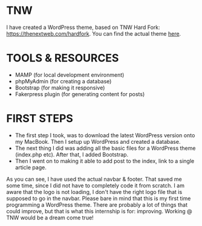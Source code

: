 # TNW
I have created a WordPress theme, based on TNW Hard Fork: https://thenextweb.com/hardfork. You can find the actual theme [here](TNW/tree/master/wp-content/themes/hardfork).

# TOOLS & RESOURCES
- MAMP (for local development environment)
- phpMyAdmin (for creating a database)
- Bootstrap (for making it responsive)
- Fakerpress plugin (for generating content for posts)

# FIRST STEPS
- The first step I took, was to download the latest WordPress version onto my MacBook. Then I setup up WordPress and created a database.
- The next thing I did was adding all the basic files for a WordPress theme (index.php etc). After that, I added Bootstrap.
- Then I went on to making it able to add post to the index, link to a single article page.

As you can see, I have used the actual navbar & footer. That saved me some time, since I did not have to completely code it from scratch.
I am aware that the logo is not loading, I don't have the right logo file that is supposed to go in the navbar. Please bare in mind that this
is my first time programming a WordPress theme. There are probably a lot of things that could improve, but that is what this internship
is for: improving. Working @ TNW would be a dream come true!
